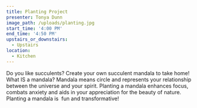 ```yaml
---
title: Planting Project
presenter: Tonya Dunn
image_path: /uploads/planting.jpg
start_time: '4:00 PM'
end_time: '4:50 PM'
upstairs_or_downstairs:
  - Upstairs
location:
  - Kitchen
---
```


Do you like succulents? Create your own succulent mandala to take home! What IS a mandala? Mandala means circle and represents your relationship between the universe and your spirit. Planting a mandala enhances focus, combats anxiety and aids in your appreciation for the beauty of nature. Planting a mandala is  fun and transformative!